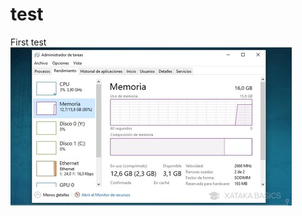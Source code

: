 # test
First test
![Alt text](https://github.com/hguzmang/test/blob/67615738fee8da1f8d693750819752fc4a4a9466/image.jpg)
